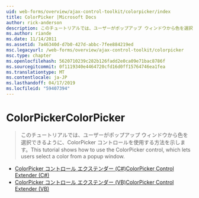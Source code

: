 ```yaml
---
uid: web-forms/overview/ajax-control-toolkit/colorpicker/index
title: ColorPicker |Microsoft Docs
author: rick-anderson
description: このチュートリアルでは、ユーザーがポップアップ ウィンドウから色を選択できるように、ColorPicker コントロールを使用する方法を示します。
ms.author: riande
ms.date: 11/14/2011
ms.assetid: 7a46340d-d7b0-427d-abbc-7fee884219ed
msc.legacyurl: /web-forms/overview/ajax-control-toolkit/colorpicker
msc.type: chapter
ms.openlocfilehash: 5620710239c282b126fadd2e0ca09e71bac8786f
ms.sourcegitcommit: 0f1119340e4464720cfd16d0ff15764746ea1fea
ms.translationtype: MT
ms.contentlocale: ja-JP
ms.lasthandoff: 04/17/2019
ms.locfileid: "59407394"
---
```

# <a name="colorpicker"></a><span data-ttu-id="27737-103">ColorPicker</span><span class="sxs-lookup"><span data-stu-id="27737-103">ColorPicker</span></span>

> <span data-ttu-id="27737-104">このチュートリアルでは、ユーザーがポップアップ ウィンドウから色を選択できるように、ColorPicker コントロールを使用する方法を示します。</span><span class="sxs-lookup"><span data-stu-id="27737-104">This tutorial shows how to use the ColorPicker control, which lets users select a color from a popup window.</span></span>


- [<span data-ttu-id="27737-105">ColorPicker コントロール エクステンダー (C#)</span><span class="sxs-lookup"><span data-stu-id="27737-105">ColorPicker Control Extender (C#)</span></span>](using-the-colorpicker-control-extender-cs.md)
- [<span data-ttu-id="27737-106">ColorPicker コントロール エクステンダー (VB)</span><span class="sxs-lookup"><span data-stu-id="27737-106">ColorPicker Control Extender (VB)</span></span>](using-the-colorpicker-control-extender-vb.md)

